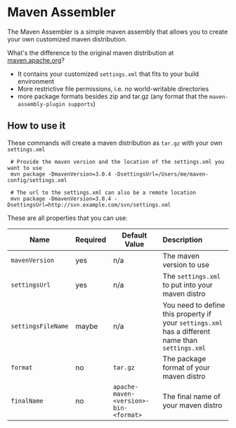# Maven Assembler
The Maven Assembler is a simple maven assembly that allows you to create your own customized maven distribution.

What's the difference to the original maven distribution at
[maven.apache.org](http://maven.apache.org)?
- It contains your customized `settings.xml` that fits to your build environment
- More restrictive file permissions, i.e. no world-writable directories
- more package formats besides zip and tar.gz (any format that the `maven-assembly-plugin supports`)

## How to use it
These commands will create a maven distribution as `tar.gz` with your own `settings.xml`

     # Provide the maven version and the location of the settings.xml you want to use
     mvn package -DmavenVersion=3.0.4 -DsettingsUrl=/Users/me/maven-config/settings.xml
        
     # The url to the settings.xml can also be a remote location
     mvn package -DmavenVersion=3.0.4 -DsettingsUrl=http://svn.example.com/svn/settings.xml

These are all properties that you can use:

| Name | Required | Default Value | Description |
| ---- | -------- | ------------- | :---------- |
| `mavenVersion` | yes | n/a | The maven version to use |
| `settingsUrl` | yes | n/a | The `settings.xml` to put into your maven distro |
| `settingsFileName` | maybe | n/a | You need to define this property if your `settings.xml` has a different name than `settings.xml` |
| `format` | no | `tar.gz`| The package format of your maven distro |
| `finalName` | no | `apache-maven-<version>-bin-<format>`| The final name of your maven distro |
